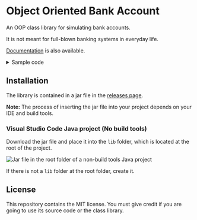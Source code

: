 # Object Oriented Bank Account

An OOP class library for simulating bank accounts.

It is not meant for full-blown banking systems in everyday life.

[Documentation](https://synthird.github.io/object-oriented-bank-account/) is also available.

<details>
<summary>Sample code</summary>

```Java
import makingtransactions.NegativeBalanceException;
import makingtransactions.Transaction;
import makingtransactions.bankaccounts.JointAccount;
import makingtransactions.bankaccounts.SingleAccount;
import userservice.User;

public class TestZone {
	public static void main(String[] args) throws NegativeBalanceException {
		User user = new User("User", 15, 25);
		User wow = new User("Wow", 15, 21);

		SingleAccount singleAccount = new SingleAccount(45, user, "Single", "USD", 152, 23, 12);
		JointAccount jointAccount = new JointAccount(user, "Joint", "USD", 02, 01, 20);

		System.out.println("--- Swapping single account owners ---");

		System.out.println("User accounts: " + user.getBankAccounts());
		System.out.println("Wow accounts: " + wow.getBankAccounts());

		singleAccount.setUserHolder(wow);

		System.out.println("\nSwapped holder to Wow:\n");
		System.out.println("User holder: " + singleAccount.getUserHolder());

		System.out.println("User accounts: " + user.getBankAccounts());
		System.out.println("Wow accounts: " + wow.getBankAccounts());

		System.out.println("--- Adding and removing joint account users ---");

		System.out.println(jointAccount.getUsers());

		jointAccount.addUser(wow);
		System.out.println(jointAccount.getUsers());

		jointAccount.addUser(wow);
		System.out.println(jointAccount.getUsers());

		jointAccount.removeUser(user);
		System.out.println(jointAccount.getUsers());

		jointAccount.removeUser(wow);
		System.out.println(jointAccount.getUsers());

		System.out.println("--- TRANSACTIONS ---");

		Transaction transaction = new Transaction("Groceries", 0, 0, 12);

		System.out.println("Single account before: " + singleAccount.getBalance());

		singleAccount.addTransaction(transaction);

		System.out.println("Single account now: " + singleAccount.getBalance());
		System.out.println("Single account transactions: " + singleAccount.getTransactions());
	}
}
```
</details>

## Installation

The library is contained in a jar file in the [releases page](https://github.com/Synthird/object-oriented-bank-account/releases/latest).

**Note:** The process of inserting the jar file into your project depends on your IDE and build tools.

### Visual Studio Code Java project (No build tools)

Download the jar file and place it into the ```lib``` folder, which is located at the root of the project.

![Jar file in the root folder of a non-build tools Java project](https://github.com/user-attachments/assets/1984ea04-bfa1-4796-99f2-e556834e81ec)

If there is not a ```lib``` folder at the root folder, create it.

## License

This repository contains the MIT license. You must give credit if you are going to use its source code or the class library.
